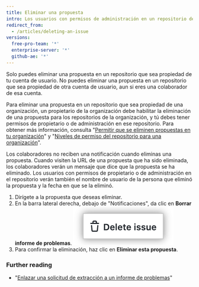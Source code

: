 ```yaml
---
title: Eliminar una propuesta
intro: Los usuarios con permisos de administración en un repositorio determinado pueden eliminar una propuesta de manera permanente de ese repositorio.
redirect_from:
  - /articles/deleting-an-issue
versions:
  free-pro-team: '*'
  enterprise-server: '*'
  github-ae: '*'
---
```


Solo puedes eliminar una propuesta en un repositorio que sea propiedad de tu cuenta de usuario. No puedes eliminar una propuesta en un repositorio que sea propiedad de otra cuenta de usuario, aun si eres una colaborador de esa cuenta.

Para eliminar una propuesta en un repositorio que sea propiedad de una organización, un propietario de la organización debe habilitar la eliminación de una propuesta para los repositorios de la organización, y tú debes tener permisos de propietario o de administración en ese repositorio. Para obtener más información, consulta "[Permitir que se eliminen propuestas en tu organización](/articles/allowing-people-to-delete-issues-in-your-organization)" y "[Niveles de permiso del repositorio para una organización](/articles/repository-permission-levels-for-an-organization/)".

Los colaboradores no reciben una notificación cuando eliminas una propuesta. Cuando visiten la URL de una propuesta que ha sido eliminada, los colaboradores verán un mensaje que dice que la propuesta se ha eliminado. Los usuarios con permisos de propietario o de administración en el repositorio verán también el nombre de usuario de la persona que eliminó la propuesta y la fecha en que se la eliminó.

1. Dirígete a la propuesta que deseas eliminar.
3. En la barra lateral derecha, debajo de "Notificaciones", da clic en **Borrar informe de problemas**. ![Texto de "Borrar informe de problemas" resaltado al final de la barra lateral derecha de la página del informe de problemas](/assets/images/help/issues/delete-issue.png)
4. Para confirmar la eliminación, haz clic en **Eliminar esta propuesta**.

### Further reading

- "[Enlazar una solicitud de extracción a un informe de problemas](/github/managing-your-work-on-github/linking-a-pull-request-to-an-issue)"
